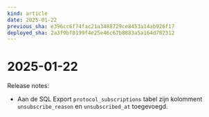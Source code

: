 ```yaml
---
kind: article
date: 2025-01-22
previous_sha: e396cc6f74fac21a3488729ce8453a14ab926f17
deployed_sha: 2a3f9bf8199f4e25e46c67b8883a5a164d782312
---
```


# 2025-01-22

Release notes:

* Aan de SQL Export `protocol_subscriptions` tabel zijn
  kolomment `unsubscribe_reason` en `unsubscribed_at` toegevoegd.
